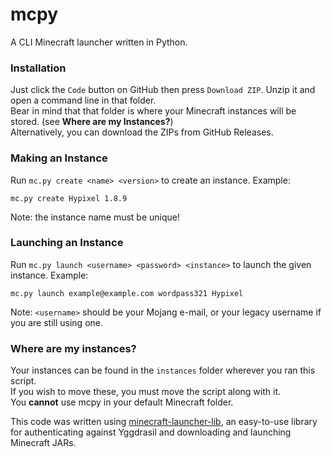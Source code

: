 # mcpy
A CLI Minecraft launcher written in Python.
### Installation
Just click the `Code` button on GitHub then press `Download ZIP`. Unzip it and open a command line in that folder. <br>
Bear in mind that that folder is where your Minecraft instances will be stored. (see **Where are my Instances?**) <br>
Alternatively, you can download the ZIPs from GitHub Releases.
### Making an Instance
Run `mc.py create <name> <version>` to create an instance. Example: <br>
```
mc.py create Hypixel 1.8.9
```
Note: the instance name must be unique!
### Launching an Instance
Run `mc.py launch <username> <password> <instance>` to launch the given instance. Example: <br>
```
mc.py launch example@example.com wordpass321 Hypixel
```
Note: `<username>` should be your Mojang e-mail, or your legacy username if you are still using one.
### Where are my instances?
Your instances can be found in the `instances` folder wherever you ran this script. <br>
If you wish to move these, you must move the script along with it. <br>
You **cannot** use mcpy in your default Minecraft folder.

This code was written using [minecraft-launcher-lib](https://minecraft-launcher-lib.readthedocs.io), an easy-to-use library for authenticating against Yggdrasil and downloading and launching Minecraft JARs.
